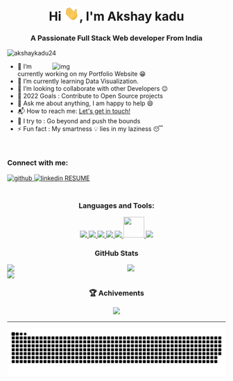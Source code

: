 
<h1 align="center">Hi <img src="https://raw.githubusercontent.com/ABSphreak/ABSphreak/master/gifs/Hi.gif" width="35" >, I'm Akshay kadu</h1>
<h3 align="center">A Passionate Full Stack Web developer From India</h3>

<p align="left"> <img src="https://komarev.com/ghpvc/?username=akshaykadu24&label=Profile%20views&color=0e75b6&style=flat" alt="akshaykadu24" /> </p>
<img src="https://cdn.dribbble.com/users/1292677/screenshots/6139167/media/fcf7fd0c619bb87706533079240915f3.gif" alt="img" align="right" width="400"/>
                  

- 🔭 I’m currently working on my Portfolio Website :grin:
- 🌱 I’m currently learning Data Visualization.
- 👯 I’m looking to collaborate with other Developers :wink:
- 🥅 2022 Goals : Contribute to Open Source projects
- 💬 Ask me about anything, I am happy to help :smile:
- 📬 How to reach me: <a href="https://linkedin.com/in/akshay-kadu-847311193/" target="blank">Let's get in touch!</a>
- 🧗 I try to : Go beyond and push the bounds
- ⚡ Fun fact : My smartness 💡 lies in my laziness 😴
<br>


<h3 align="left">Connect with me:</h3> 
<div >
<a href="https://github.com/akshaykadu24" target="_blank">
<img src=https://img.shields.io/badge/github-%2324292e.svg?&style=for-the-badge&logo=github&logoColor=white alt=github style="margin-bottom: 5px;" />
</a>
<a href="https://linkedin.com/in/akshay-kadu-847311193" target="_blank">
<img src=https://img.shields.io/badge/linkedin-%231E77B5.svg?&style=for-the-badge&logo=linkedin&logoColor=white alt=linkedin style="margin-bottom: 5px;" />
</a>
 <a href="https://drive.google.com/file/d/1dqcFhIZJqrJ41niNwXhMIGWFq6rT3sx0/view" target="_blank">
RESUME
</a>

</div>

<br>

<h3 align="center" >Languages and Tools:</h3>
<p align="center"> 
    <a href="https://developer.mozilla.org/en-US/docs/Web/JavaScript" target="_blank"> <img src="https://img.icons8.com/color/48/000000/javascript.png"/> </a> 
    <a href="https://www.w3.org/html/" target="_blank"> <img src="https://img.icons8.com/color/48/000000/html-5.png"/> </a> 
    <a href="https://www.w3schools.com/css/" target="_blank"> <img src="https://img.icons8.com/color/48/000000/css3.png"/> </a> 
    <a href="https://reactjs.org/" target="_blank"> <img src="https://img.icons8.com/color/48/000000/react-native.png"/> </a>
<!--   <a href="https://www.typescriptlang.org" target="_blank"> <img src="https://img.icons8.com/ios-filled/512/typescript.png"  width="48" height="48"/> </a> -->
   <a href="https://redux.js.org" target="_blank"> <img src="https://img.icons8.com/color/48/000000/redux.png"/> </a> 
<!--    <a href="https://www.mongodb.com/" target="_blank"> <img src="https://img.icons8.com/color/512/mongodb.png" width="48" height="48"/> </a>  -->
      <a href="https://chakra-ui.com" target="_blank"> <img src="https://img.icons8.com/color/512/chakra-ui.png" width="48" height="48"/> </a> 
<!--      <a href="https://mui.com/material-ui" target="_blank"> <img src="https://img.icons8.com/color/512/material-ui.png" width="48" height="48"/> </a>  -->
    <a href="https://git-scm.com/" target="_blank"> <img src="https://img.icons8.com/color/48/000000/git.png"/> </a> 
</p> 


<h3 align="center">GitHub Stats</h3>

<div align="center" style="display: flex;  gap:50px">

<img src="https://github-readme-stats.vercel.app/api?username=akshaykadu24&theme=react&border_radius=4.6&show_icons=true&count_private=true&hide_border=true&show_icons=true" style="width: 47%" />


<img src="https://github-readme-stats.vercel.app/api/top-langs/?username=akshaykadu24&theme=react&border_radius=4.6&hide_border=true&layout=compact&show_icons=true" style="width: 47%" />

</div>
<div align="center" style="display: flex; ">
 
<img src="https://streak-stats.demolab.com?user=akshaykadu24&_border=true&theme=dark&hide_border=true&theme=react" style="width: 47%" />

</div> 

 
<h3 align="center">🏆 Achivements</h3>
<div align="center" >

![](https://github-profile-trophy.vercel.app/?username=akshaykadu24&column=-1&theme=chalk&rank=-?&margin-w=25)
</div>
<hr>
<div align="center" >
<img src="https://github.com/1999AZZAR/1999AZZAR/blob/main/resources/img/grid-snake.svg" />
</div>



